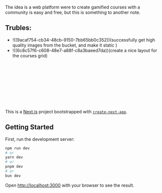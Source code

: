  The idea is a web platform were to create gamified courses with a community is easy and free, but this is something to another note.

## Trubles:
- !((9acaf754-cb34-48cb-9150-7bb65bb0c352))(successfully get high quality images from the bucket, and make it static )
- !((6c8c57f6-c608-48e7-a88f-c8a3baeed7da))(create a nice layout for the courses grid)

<br/><br/><br/><br/><br/><br/><br/><br/>


This is a [Next.js](https://nextjs.org) project bootstrapped with [`create-next-app`](https://nextjs.org/docs/app/api-reference/cli/create-next-app).

## Getting Started

First, run the development server:

```bash
npm run dev
# or
yarn dev
# or
pnpm dev
# or
bun dev
```

Open [http://localhost:3000](http://localhost:3000) with your browser to see the result.
